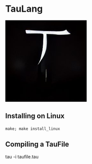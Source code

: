# TauLang
![screenshot](.github/logo.jpg)

## Installing on Linux
``make; make install_linux``

## Compiling a TauFile
tau -i taufile.tau
